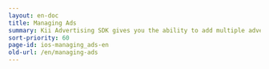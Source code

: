 ```yaml
---
layout: en-doc
title: Managing Ads
summary: Kii Advertising SDK gives you the ability to add multiple advertising networks with only a few lines of client code. Networks are managed in real-time from the developer portal, so changing ad networks or adding new ones no longer requires you to update your client application.
sort-priority: 60
page-id: ios-managing_ads-en
old-url: /en/managing-ads
---
```

